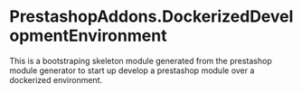# PrestashopAddons.DockerizedDevelopmentEnvironment
This is a bootstraping skeleton module generated from the prestashop module generator to start up develop a prestashop module over a dockerized environment.
